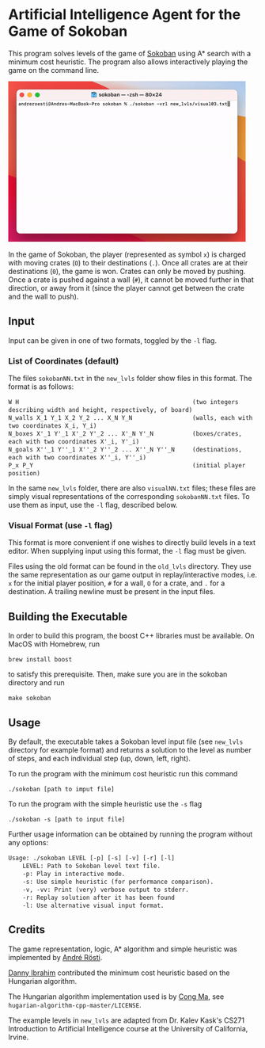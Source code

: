 # Artificial Intelligence Agent for the Game of Sokoban

This program solves levels of the game of 
[Sokoban](https://en.wikipedia.org/wiki/Sokoban) using A* search with a
minimum cost heuristic. The program also allows interactively playing the game 
on the command line.

![Screen recording showing solving of Sokoban level](screengrab.gif?raw=true)

In the game of Sokoban, the player (represented as symbol `x`) is charged 
with moving crates (`O`) to their destinations (`.`). Once all crates are at
their destinations (`0`), the game is won. Crates can only be moved by pushing.
Once a crate is pushed against a wall (`#`), it cannot be moved further in that
direction, or away from it (since the player cannot get between the crate and
the wall to push).

## Input

Input can be given in one of two formats, toggled by the `-l` flag.

### List of Coordinates (default)

The files `sokobanNN.txt` in the `new_lvls` folder show files in this format.
The format is as follows:

    W H                                                 (two integers describing width and height, respectively, of board)
    N_walls X_1 Y_1 X_2 Y_2 ... X_N Y_N                 (walls, each with two coordinates X_i, Y_i)
    N_boxes X'_1 Y'_1 X'_2 Y'_2 ... X'_N Y'_N           (boxes/crates, each with two coordinates X'_i, Y'_i)
    N_goals X''_1 Y''_1 X''_2 Y''_2 ... X''_N Y''_N     (destinations, each with two coordinates X''_i, Y''_i)
    P_x P_Y                                             (initial player position)

In the same `new_lvls` folder, there are also `visualNN.txt` files; these files
are simply visual representations of the corresponding `sokobanNN.txt` files.
To use them as input, use the `-l` flag, described below.

### Visual Format (use `-l` flag)

This format is more convenient if one wishes to directly build levels in a text 
editor. When supplying input using this format, the `-l` flag must be given.

Files using the old format can be found in the `old_lvls` directory. They use
the same representation as our game output in replay/interactive modes,
i.e. `x` for the initial player position, `#` for a wall, `O` for a crate, and
`.` for a destination. A trailing newline must be present in the input files.

## Building the Executable

In order to build this program, the boost C++ libraries must be available. On
MacOS with Homebrew, run

    brew install boost

to satisfy this prerequisite. Then, make sure you are in the sokoban directory 
and run 

    make sokoban

## Usage

By default, the executable takes a Sokoban level input file (see `new_lvls`
directory for example format) and returns a solution to the level as number
of steps, and each individual step (up, down, left, right).

To run the program with the minimum cost heuristic run this command

    ./sokoban [path to imput file] 

To run the program with the simple heuristic use the `-s` flag

    ./sokoban -s [path to input file]

Further usage information can be obtained by running the program without any
options:

    Usage: ./sokoban LEVEL [-p] [-s] [-v] [-r] [-l]
        LEVEL: Path to Sokoban level text file.
        -p: Play in interactive mode.
        -s: Use simple heuristic (for performance comparison).
        -v, -vv: Print (very) verbose output to stderr.
        -r: Replay solution after it has been found
        -l: Use alternative visual input format.

## Credits

The game representation, logic, A* algorithm and simple heuristic was
implemented by [André Rösti](http://www.andreroesti.com).

[Danny Ibrahim](https://github.com/Didanny) contributed the minimum cost 
heuristic based on the Hungarian algorithm.

The Hungarian algorithm implementation used is by 
[Cong Ma](https://github.com/mcximing/hungarian-algorithm-cpp), see
`hugarian-algorithm-cpp-master/LICENSE`.

The example levels in `new_lvls` are adapted from Dr. Kalev Kask's CS271
Introduction to Artificial Intelligence course at the University of California,
Irvine.